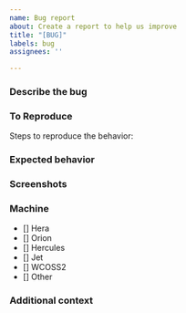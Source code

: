 ```yaml
---
name: Bug report
about: Create a report to help us improve
title: "[BUG]"
labels: bug
assignees: ''

---
```

<!-- HTML comments like this don't show up and needn't be deleted.
     Feel free to remove unused sections. -->

### Describe the bug
<!-- A clear and concise description of what the bug is. -->

### To Reproduce
Steps to reproduce the behavior:

### Expected behavior
<!-- A clear and concise description of what you expected to happen. -->

### Screenshots
<!-- If applicable, add screenshots to help explain your problem. -->

### Machine
- [] Hera
- [] Orion
- [] Hercules
- [] Jet
- [] WCOSS2
- [] Other

### Additional context
<!-- Add any other context about the problem here. -->
